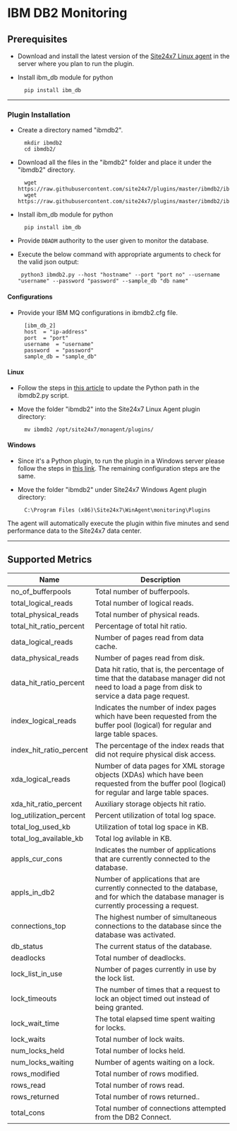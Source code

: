 # IBM DB2 Monitoring

                                                                                       
## Prerequisites

- Download and install the latest version of the [Site24x7 Linux agent](https://www.site24x7.com/app/client#/admin/inventory/add-monitor) in the server where you plan to run the plugin. 

- Install ibm_db module for python
	```
	  pip install ibm_db
	```
---



### Plugin Installation  

- Create a directory named "ibmdb2".

		mkdir ibmdb2
  		cd ibmdb2/
      
- Download all the files in the "ibmdb2" folder and place it under the "ibmdb2" directory.

		wget https://raw.githubusercontent.com/site24x7/plugins/master/ibmdb2/ibmdb2.py
		wget https://raw.githubusercontent.com/site24x7/plugins/master/ibmdb2/ibmdb2.cfg

 - Install ibm_db module for python
	```
	  pip install ibm_db
	```
- Provide `DBADM` authority to the user given to monitor the database.
 
- Execute the below command with appropriate arguments to check for the valid json output:
	```
	 python3 ibmdb2.py --host "hostname" --port "port no" --username "username" --password "password" --sample_db "db name"
	 ```


#### Configurations

- Provide your IBM MQ configurations in ibmdb2.cfg file.
	```
	  [ibm_db_2]
	  host 	= "ip-address"
	  port 	= "port"
	  username	= "username"
	  password 	= "password"
	  sample_db	= "sample_db"
	```

#### Linux

- Follow the steps in [this article](https://support.site24x7.com/portal/en/kb/articles/updating-python-path-in-a-plugin-script-for-linux-servers) to update the Python path in the ibmdb2.py script.

- Move the folder "ibmdb2" into the Site24x7 Linux Agent plugin directory: 

		mv ibmdb2 /opt/site24x7/monagent/plugins/
#### Windows
		
- Since it's a Python plugin, to run the plugin in a Windows server please follow the steps in [this link](https://support.site24x7.com/portal/en/kb/articles/run-python-plugin-scripts-in-windows-servers). The remaining configuration steps are the same.

- Move the folder "ibmdb2" under Site24x7 Windows Agent plugin directory: 

		C:\Program Files (x86)\Site24x7\WinAgent\monitoring\Plugins
	
The agent will automatically execute the plugin within five minutes and send performance data to the Site24x7 data center.

---	

## Supported Metrics

Name		            	| Description
---         		   	|   ---
no_of_bufferpools	|	Total number of bufferpools.
total_logical_reads	|	Total number of logical reads.
total_physical_reads	|	Total number of physical reads.
total_hit_ratio_percent	|	Percentage of total hit ratio.
data_logical_reads	|	Number of pages read from data cache.
data_physical_reads	|	Number of pages read from disk.
data_hit_ratio_percent	|	Data hit ratio, that is, the percentage of time that the database manager did not need to load a page from disk to service a data page request.
index_logical_reads	|	Indicates the number of index pages which have been requested from the buffer pool (logical) for regular and large table spaces.
index_hit_ratio_percent	|	The percentage of the index reads that did not require physical disk access.
xda_logical_reads	|	Number of data pages for XML storage objects (XDAs) which have been requested from the buffer pool (logical) for regular and large table spaces.
xda_hit_ratio_percent	|	Auxiliary storage objects hit ratio.
log_utilization_percent	|	Percent utilization of total log space.
total_log_used_kb	|	Utilization of total log space in KB.
total_log_available_kb	|	Total log avilable in KB.
appls_cur_cons	|	Indicates the number of applications that are currently connected to the database.
appls_in_db2	|	Number of applications that are currently connected to the database, and for which the database manager is currently processing a request.
connections_top	|	The highest number of simultaneous connections to the database since the database was activated.
db_status	|	The current status of the database.
deadlocks	|	Total number of deadlocks.
lock_list_in_use	|	Number of pages currently in use by the lock list.
lock_timeouts	|	The number of times that a request to lock an object timed out instead of being granted. 
lock_wait_time	|	The total elapsed time spent waiting for locks. 
lock_waits	|	Total number of lock waits.
num_locks_held	|	Total number of locks held.
num_locks_waiting	|	Number of agents waiting on a lock.
rows_modified	|	Total number of rows modified.
rows_read	|	Total number of rows read.
rows_returned	|	Total number of rows returned..
total_cons	|	Total number of connections attempted from the DB2 Connect.
